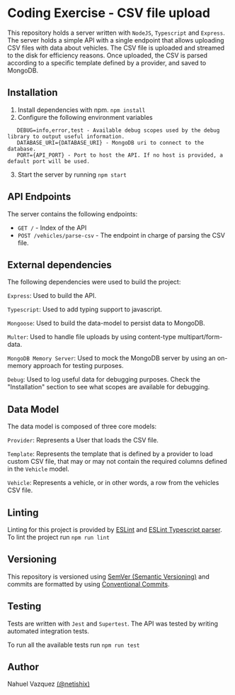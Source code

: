 # Coding Exercise - CSV file upload

This repository holds a server written with ```NodeJS```, ```Typescript``` and ```Express```. The server holds a simple API with a single endpoint that allows uploading CSV files with data about vehicles.
The CSV file is uploaded and streamed to the disk for efficiency reasons. Once uploaded, the CSV is parsed according to a specific template defined by a provider, and saved to MongoDB.

## Installation

1. Install dependencies with npm. ```npm install```
2. Configure the following environment variables
 ```
    DEBUG=info,error,test - Available debug scopes used by the debug library to output useful information.
    DATABASE_URI={DATABASE_URI} - MongoDB uri to connect to the database.
    PORT={API_PORT} - Port to host the API. If no host is provided, a default port will be used.
```  
3. Start the server by running ```npm start```

## API Endpoints

The server contains the following endpoints:
* ```GET /``` - Index of the API
* ```POST /vehicles/parse-csv``` - The endpoint in charge of parsing the CSV file.

## External dependencies

The following dependencies were used to build the project:

```Express```: Used to build the API.

```Typescript```: Used to add typing support to javascript.

```Mongoose```: Used to build the data-model to persist data to MongoDB.

```Multer```: Used to handle file uploads by using content-type multipart/form-data.

```MongoDB Memory Server```: Used to mock the MongoDB server by using an on-memory approach for testing purposes.

```Debug```: Used to log useful data for debugging purposes. Check the "Installation" section to see what scopes are available for debugging.

## Data Model

The data model is composed of three core models:

```Provider```: Represents a User that loads the CSV file.

```Template```: Represents the template that is defined by a provider to load custom CSV file, that may or may not contain the required columns defined in the ```Vehicle``` model.

```Vehicle```: Represents a vehicle, or in other words, a row from the vehicles CSV file.

## Linting

Linting for this project is provided by [ESLint](https://www.npmjs.com/package/eslint/) and [ESLint Typescript parser](https://www.npmjs.com/package/@typescript-eslint/parser). To lint the project run ```npm run lint```

## Versioning

This repository is versioned using [SemVer (Semantic Versioning)](https://semver.org/) and commits are formatted by using [Conventional Commits](https://www.conventionalcommits.org/en/v1.0.0/).

## Testing

Tests are written with ```Jest``` and ```Supertest```. The API was tested by writing automated integration tests.

To run all the available tests run ```npm run test```

## Author

Nahuel Vazquez [(@netishix)](https://www.github.com/netishix)
